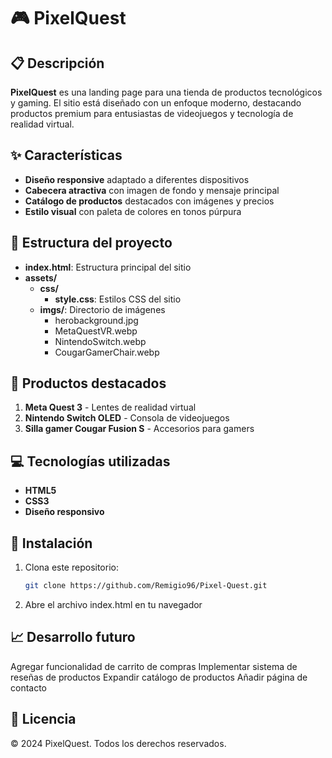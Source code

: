 # 🎮 PixelQuest

## 📋 Descripción
**PixelQuest** es una landing page para una tienda de productos tecnológicos y gaming. El sitio está diseñado con un enfoque moderno, destacando productos premium para entusiastas de videojuegos y tecnología de realidad virtual.

## ✨ Características
* **Diseño responsive** adaptado a diferentes dispositivos
* **Cabecera atractiva** con imagen de fondo y mensaje principal
* **Catálogo de productos** destacados con imágenes y precios
* **Estilo visual** con paleta de colores en tonos púrpura

## 📁 Estructura del proyecto

- **index.html**: Estructura principal del sitio
- **assets/**
  - **css/**
    - **style.css**: Estilos CSS del sitio
  - **imgs/**: Directorio de imágenes
    - herobackground.jpg
    - MetaQuestVR.webp
    - NintendoSwitch.webp
    - CougarGamerChair.webp

## 🛒 Productos destacados
1. **Meta Quest 3** - Lentes de realidad virtual
2. **Nintendo Switch OLED** - Consola de videojuegos
3. **Silla gamer Cougar Fusion S** - Accesorios para gamers

## 💻 Tecnologías utilizadas
* **HTML5**
* **CSS3**
* **Diseño responsivo**

## 🚀 Instalación
1. Clona este repositorio:
   ```bash
   git clone https://github.com/Remigio96/Pixel-Quest.git
1. Abre el archivo index.html en tu navegador


## 📈 Desarrollo futuro
 Agregar funcionalidad de carrito de compras
 Implementar sistema de reseñas de productos
 Expandir catálogo de productos
 Añadir página de contacto

## 📄 Licencia
© 2024 PixelQuest. Todos los derechos reservados.
